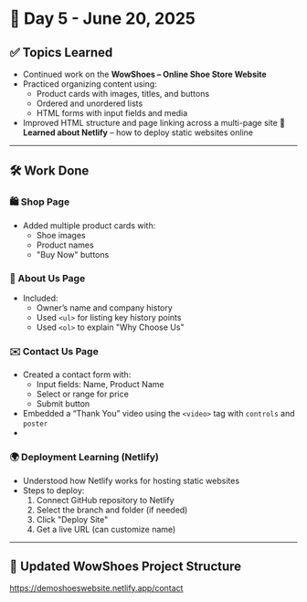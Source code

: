 # 📅 Day 5 - June 20, 2025

## ✅ Topics Learned

- Continued work on the **WowShoes – Online Shoe Store Website**
- Practiced organizing content using:
  - Product cards with images, titles, and buttons
  - Ordered and unordered lists
  - HTML forms with input fields and media
- Improved HTML structure and page linking across a multi-page site
🧠 **Learned about Netlify** – how to deploy static websites online
---

## 🛠️ Work Done

### 🛍️ Shop Page
- Added multiple product cards with:
  - Shoe images
  - Product names
  - "Buy Now" buttons

### 🧾 About Us Page
- Included:
  - Owner’s name and company history
  - Used `<ul>` for listing key history points
  - Used `<ol>` to explain "Why Choose Us"

### ✉️ Contact Us Page
- Created a contact form with:
  - Input fields: Name, Product Name
  - Select or range for price
  - Submit button
- Embedded a “Thank You” video using the `<video>` tag with `controls` and `poster`
- 
### 🌍 Deployment Learning (Netlify)
- Understood how Netlify works for hosting static websites
- Steps to deploy:
  1. Connect GitHub repository to Netlify
  2. Select the branch and folder (if needed)
  3. Click "Deploy Site"
  4. Get a live URL (can customize name)
---
## 📂 Updated WowShoes Project Structure
https://demoshoeswebsite.netlify.app/contact
